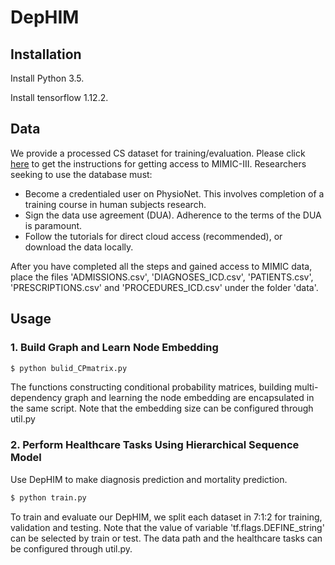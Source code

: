 # DepHIM

## Installation

Install Python 3.5.

Install tensorflow 1.12.2.

## Data

We provide a processed CS dataset for training/evaluation. Please click [here](https://mimic.mit.edu/docs/gettingstarted/) to get the instructions for getting access to MIMIC-III. Researchers seeking to use the database must:

- Become a credentialed user on PhysioNet. This involves completion of a training course in human subjects research.
- Sign the data use agreement (DUA). Adherence to the terms of the DUA is paramount.
- Follow the tutorials for direct cloud access (recommended), or download the data locally.

After you have completed all the steps and gained access to MIMIC data, place the files 'ADMISSIONS.csv', 'DIAGNOSES_ICD.csv', 'PATIENTS.csv', 'PRESCRIPTIONS.csv' and 'PROCEDURES_ICD.csv' under the folder 'data'.

## Usage

### 1. Build Graph and Learn Node Embedding

```bash
$ python bulid_CPmatrix.py
```
The functions constructing conditional probability matrices, building multi-dependency graph and learning the node embedding are encapsulated in the same script. Note that the embedding size can be configured through util.py

### 2. Perform Healthcare Tasks Using Hierarchical Sequence Model

Use DepHIM to make diagnosis prediction and mortality prediction.

```bash
$ python train.py
```
To train and evaluate our DepHIM, we split each dataset in 7:1:2 for training, validation and testing. Note that the value of variable 'tf.flags.DEFINE_string' can be selected by train or test. The data path and the healthcare tasks can be configured through util.py.
